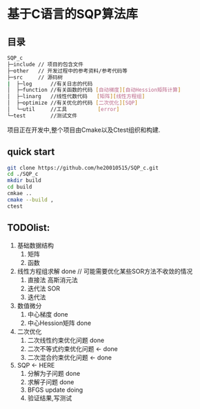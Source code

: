 # 基于C语言的SQP算法库

## 目录

```bash
SQP_c
├─include // 项目的包含文件
├─other   // 开发过程中的参考资料/参考代码等
├─src     // 源码树
|  ├─log      //有关日志的代码
│  ├─function //有关函数的代码 [自动梯度][自动Hession矩阵计算]
│  ├─linarg   //线性代数代码   [矩阵][线性方程组]
│  ├─optimize //有关优化的代码 [二次优化][SQP]
│  └─util     //工具          [error]
└─test        //测试文件
```

项目正在开发中,整个项目由Cmake以及Ctest组织和构建.

## quick start

```bash
git clone https://github.com/he20010515/SQP_c.git
cd ./SQP_c
mkdir build
cd build
cmkae ..
cmake --build ,
ctest
```



## TODOlist:

1. 基础数据结构
   1. 矩阵
   2. 函数
2. 线性方程组求解 done // 可能需要优化某些SOR方法不收敛的情况
   1. 直接法 高斯消元法
   2. 迭代法 SOR
   3. 迭代法 
3. 数值微分             
    1. 中心梯度        done
    2. 中心Hession矩阵 done
4. 二次优化
    1. 二次线性约束优化问题 done
    2. 二次不等式约束优化问题 ←  done
    3. 二次混合约束优化问题   ←  done
5. SQP   ← HERE
   1. 分解为子问题 done
   2. 求解子问题 done
   3. BFGS update doing
   4. 验证结果,写测试
